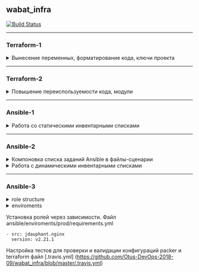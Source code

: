 ## wabat_infra 
[![Build Status](https://travis-ci.com/Otus-DevOps-2018-09/wabat_infra.svg?branch=master)](https://travis-ci.com/Otus-DevOps-2018-09/wabat_infra)

***
### Terraform-1

<details>
<summary>Вынесение переменных, форматирование кода, ключи проекта</summary>

1. Переменная приватного ключа 
```
${file(var.private_key_path)}
```
2. Переменная зоны 
```
${var.zone}
```
3. Форматирование конфгурационных файлов (rewrite Terraform configuration files to a canonical format and style)
```
terraform fmt
```
* 
Добавить несколько ключей можно такой инструкцией
```
resource "google_compute_project_metadata_item" "add" {
  key   = "ssh-keys"
  value = "appuser1:${file(var.public_key_path)}appuser2:${file(var.public_key_path)}"
}
```
ключи добавленные вручную будут перезаписаны

</details>

***

### Terraform-2

<details>
<summary>Повышение переиспользуемости кода, модули</summary>

1. В папке с модулями находятся файлы, ссылаясь на которые можно повысить переиспользуемсть кода
```
provider "google" {
  version = "~> 1.19"
  project = "${var.project}"
  region  = "${var.region}"
}

module "app" {
  source          = "modules/app"
  public_key_path = "${var.public_key_path}"
  zone            = "${var.zone}"
  app_disk_image  = "${var.app_disk_image}"
}

module "db" {
  source          = "modules/db"
  public_key_path = "${var.public_key_path}"
  zone            = "${var.zone}"
  db_disk_image   = "${var.db_disk_image}"
}

module "vpc" {
  source = "modules/vpc"
}
```
2. Работая с удаленными репозиториями, можно избежать многих неудобств использования локального backend
```
provider "google" {
  version = "1.4.0"
}

module "storage-bucket" {
  source  = "SweetOps/storage-bucket/google"
  version = "0.1.1"
  name    = ["storage-bucket-test", "storage-bucket-test2"]
}

output storage-bucket_url {
  value = "${module.storage-bucket.url}"
}
```

</details>

***

### Ansible-1

<details>
<summary>Работа со статическими инвентарными списками</summary>

В папке ansible можно найти инвентарный файл в трех форматах:
- ini
- yml
- json

- Спомощью [yaml-to-json-converter.py](https://github.com/Otus-DevOps-2018-09/wabat_infra/blob/master/ansible/yaml-to-json-converter.py) можно получить валидный json inventory из inventory-файла в форматe yaml
</details>

***

### Ansible-2

<details>
<summary>Компоновка списка заданий Ansible в файлы-сценарии </summary>

Импорт сценариев происходит спомощью перечисления в файле

sites.yml
```
---
- import_playbook: db.yml
- import_playbook: app.yml
- import_playbook: deploy.yml
```

Проверка плейбука
```
ansible-playbook sites.yml --ckeck
```

</details>

<details>
<summary>Работа с динамическими инвентарными списками</summary>
Пример вызова плейбука с динамическим инвентарным списком

```
ansible-playbook -i gce.py site.yml --check
```
для того, что бы инвентарный скрипт работал, необходимо получить токен и прописать в файле
gce.ini данные полученные из файла токена, который можно получить в настройках проекта gcp

```
[gce]
gce_service_account_email_address = client_email
gce_service_account_pem_file_path = /path_to_pem_file 
gce_project_id = project_id
```
добавлены ansible-provisioners в файлы сборки packer/app.json, packer/db.json
```
"provisioners": [
  {
    "type": "ansible",
    "playbook_file": "../ansible/packer_app.yml"
  }
```

</details>


***
### Ansible-3

<details>
<summary>role structure</summary>

```
roles/
    common/               # this hierarchy represents a "role"
        tasks/            #
            main.yml      #  <-- tasks file can include smaller files if warranted
        handlers/         #
            main.yml      #  <-- handlers file
        meta/             #
        templates/        #  <-- files for use with the template resource
            ntp.conf.j2   #  <------- templates end in .j2
        files/            #
            bar.txt       #  <-- files for use with the copy resource
            foo.sh        #  <-- script files for use with the script resource
        vars/             #
            main.yml      #  <-- variables associated with this role
        defaults/         #
            main.yml      #  <-- default lower priority variables for this role
            main.yml      #  <-- role dependencies
        library/          # roles can also include custom modules
        module_utils/     # roles can also include custom module_utils
        lookup_plugins/   # or other types of plugins, like lookup in this case

    webtier/              # same kind of structure as "common" was above, done for the webtier role
    monitoring/           # ""
    fooapp/ 
```

</details>

<details>
<summary>enviroments</summary>

This layout gives you more flexibility for larger environments, as well as a total separation of inventory variables between different environments. The downside is that it is harder to maintain, because there are more files.

Using debug for environment variables checkout in task list for current enviroment

```
# tasks file for app
- name: Show info about the env this host belongs to
  debug:
    msg: "This host is in {{ env }} environment!!!"
```

</details>


Установка ролей через зависимости.
Файл ansible/enviroments/prod/requirements.yml

```
- src: jdauphant.nginx
  version: v2.21.1
```

Настройка тестов для проверки и валидации конфигураций packer и terraform 
файл [.travis.yml] (https://github.com/Otus-DevOps-2018-09/wabat_infra/blob/master/.travis.yml)

